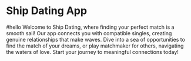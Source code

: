 # Ship Dating App
#hello
Welcome to Ship Dating, where finding your perfect match is a smooth sail! Our app connects you with compatible singles, creating genuine relationships that make waves. Dive into a sea of opportunities to find the match of your dreams, or play matchmaker for others, navigating the waters of love. Start your journey to meaningful connections today! 
